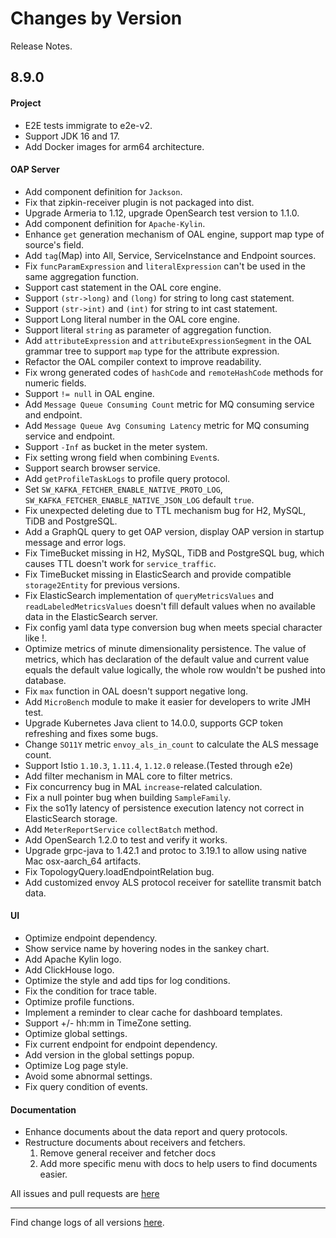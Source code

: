 Changes by Version
==================
Release Notes.

8.9.0
------------------

#### Project

* E2E tests immigrate to e2e-v2.
* Support JDK 16 and 17.
* Add Docker images for arm64 architecture.

#### OAP Server

* Add component definition for `Jackson`.
* Fix that zipkin-receiver plugin is not packaged into dist.
* Upgrade Armeria to 1.12, upgrade OpenSearch test version to 1.1.0.
* Add component definition for `Apache-Kylin`.
* Enhance `get` generation mechanism of OAL engine, support map type of source's field.
* Add `tag`(Map) into All, Service, ServiceInstance and Endpoint sources.
* Fix `funcParamExpression` and `literalExpression` can't be used in the same aggregation function.
* Support cast statement in the OAL core engine.
* Support `(str->long)` and `(long)` for string to long cast statement.
* Support `(str->int)` and `(int)` for string to int cast statement.
* Support Long literal number in the OAL core engine.
* Support literal `string` as parameter of aggregation function.
* Add `attributeExpression` and `attributeExpressionSegment` in the OAL grammar tree to support `map` type for the
  attribute expression.
* Refactor the OAL compiler context to improve readability.
* Fix wrong generated codes of `hashCode` and `remoteHashCode` methods for numeric fields.
* Support `!= null` in OAL engine.
* Add `Message Queue Consuming Count` metric for MQ consuming service and endpoint.
* Add `Message Queue Avg Consuming Latency` metric for MQ consuming service and endpoint.
* Support `-Inf` as bucket in the meter system.
* Fix setting wrong field when combining `Event`s.
* Support search browser service.
* Add `getProfileTaskLogs` to profile query protocol.
* Set `SW_KAFKA_FETCHER_ENABLE_NATIVE_PROTO_LOG`, `SW_KAFKA_FETCHER_ENABLE_NATIVE_JSON_LOG` default `true`.
* Fix unexpected deleting due to TTL mechanism bug for H2, MySQL, TiDB and PostgreSQL.
* Add a GraphQL query to get OAP version, display OAP version in startup message and error logs.
* Fix TimeBucket missing in H2, MySQL, TiDB and PostgreSQL bug, which causes TTL doesn't work for `service_traffic`.
* Fix TimeBucket missing in ElasticSearch and provide compatible `storage2Entity` for previous versions.
* Fix ElasticSearch implementation of `queryMetricsValues` and `readLabeledMetricsValues` doesn't fill default values
  when no available data in the ElasticSearch server.
* Fix config yaml data type conversion bug when meets special character like !.
* Optimize metrics of minute dimensionality persistence. The value of metrics, which has declaration of the default
  value and current value equals the default value logically, the whole row wouldn't be pushed into database.
* Fix `max` function in OAL doesn't support negative long.
* Add `MicroBench` module to make it easier for developers to write JMH test.
* Upgrade Kubernetes Java client to 14.0.0, supports GCP token refreshing and fixes some bugs.
* Change `SO11Y` metric `envoy_als_in_count` to calculate the ALS message count.
* Support Istio `1.10.3`, `1.11.4`, `1.12.0` release.(Tested through e2e)
* Add filter mechanism in MAL core to filter metrics.
* Fix concurrency bug in MAL `increase`-related calculation.
* Fix a null pointer bug when building `SampleFamily`.
* Fix the so11y latency of persistence execution latency not correct in ElasticSearch storage.
* Add `MeterReportService` `collectBatch` method. 
* Add OpenSearch 1.2.0 to test and verify it works.
* Upgrade grpc-java to 1.42.1 and protoc to 3.19.1 to allow using native Mac osx-aarch_64 artifacts.
* Fix TopologyQuery.loadEndpointRelation bug.
* Add customized envoy ALS protocol receiver for satellite transmit batch data.

#### UI

* Optimize endpoint dependency.
* Show service name by hovering nodes in the sankey chart.
* Add Apache Kylin logo.
* Add ClickHouse logo.
* Optimize the style and add tips for log conditions.
* Fix the condition for trace table.
* Optimize profile functions.
* Implement a reminder to clear cache for dashboard templates.
* Support +/- hh:mm in TimeZone setting.
* Optimize global settings.
* Fix current endpoint for endpoint dependency.
* Add version in the global settings popup.
* Optimize Log page style.
* Avoid some abnormal settings.
* Fix query condition of events.

#### Documentation

* Enhance documents about the data report and query protocols.
* Restructure documents about receivers and fetchers.
    1. Remove general receiver and fetcher docs
    2. Add more specific menu with docs to help users to find documents easier.

All issues and pull requests are [here](https://github.com/apache/skywalking/milestone/101?closed=1)

------------------
Find change logs of all versions [here](changes).
